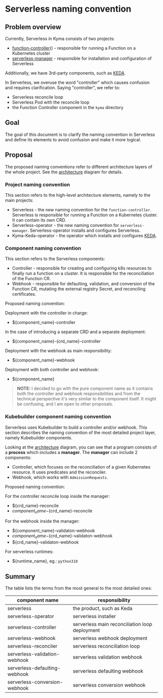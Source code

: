 # Serverless naming convention

## Problem overview

Currently, Serverless in Kyma consists of two projects:

- [function-controller](../README.md)() -
  responsible for running a Function on a Kubernetes cluster
- [serverless-manager](https://github.com/kyma-project/serverless-manager) - responsible for installation and
  configuration of Serverless

Additionally, we have 3rd-party components, such as [KEDA](https://keda.sh/).

In Serverless, we overuse the word "controller" which causes confusion and requires clarification. Saying "controller", we refer to:

- Serverless reconcile loop
- Serverless Pod with the reconcile loop
- the Function Controller component in the `kyma` directory

## Goal

The goal of this document is to clarify the naming convention in Serverless and define its elements to avoid confusion and make it more logical.

## Proposal

The proposed naming conventions refer to different architecture layers of the whole project. See the [architecture](./assets/kubebuilder-architecture.png) diagram for details.

### Project naming convention

This section refers to the high-level architecture elements, namely to the main projects:

- Serverless - the new naming convention for the `function-controller`. Serverless is responsible for running a Function on a Kubernetes cluster. It can contain its own
  CRD.
- Serverless-operator - the new naming convention for `serverless-manager`. Serverless-operator installs and configures Serverless.
- Kyma-Keda-operator - the operator which installs and configures [KEDA](https://keda.sh/).

### Component naming convention

This section refers to the Serverless components:

- Controller - responsible for creating and configuring k8s resources to finally run a function on a cluster. It is responsible for the reconciliation of the Function CR.
- Webhook - responsible for defaulting, validation, and conversion of the Function CR, mutating the external registry Secret, and reconciling certificates.

Proposed naming convention:

Deployment with the controller in charge:

- ${component_name}-controller

In the case of introducing a separate CRD and a separate deployment:

- ${component_name}-{crd_name}-controller

Deployment with the webhook as main responsibility:

- ${component_name}-webhook

Deployment with both controller and webhook:

- ${component_name}

> **NOTE:** I decided to go with the pure component name as it contains both the controller and webhook responsibilities and from the technical perspective it's very similar to the component itself. It might be confusing, and I am open to other proposals.

### Kubebuilder component naming convention

Serverless uses Kubebuilder to build a controller and/or webhook. This section describes the naming convention of the most detailed project layer, namely Kubebuilder components.

Looking at the [architecture](./assets/kubebuilder-architecture.png) diagram, you can see that a program consists of a **process** which includes a **manager**.
The **manager** can include 2 components:

- Controller, which focuses on the reconciliation of a given Kubernetes resource. It uses predicates and the reconciler.
- Webhook, which works with `AdmissionRequests`.

Proposed naming convention:

For the controller reconcile loop inside the manager:

- ${crd_name}-reconcile
- ${component_name}-${crd_name}-reconcile

For the webhook inside the manager:

- ${component_name}-validaton-webhook
- ${component_name}-${crd_name}-validaton-webhook
- ${crd_name}-validaton-webhook

For serverless runtimes:

- ${runtime_name}, eg.: `python310`

## Summary

The table lists the terms from the most general to the most detailed ones:

| component name                | responsibility                                 |
|-------------------------------|------------------------------------------------|
| serverless                    | the product, such as Keda                      |
| serverless-operator           | serverless installer                           |
| serverless-controller         | serverless main reconciliation loop deployment |
| serverless-webhook            | serverless webhook deployment                  |
| serverless-reconciler         | serverless reconciliation loop                 |
| serverless-validation-webhook | serverless validation webhook                  |
| serverless-defaulting-webhook | serverless defaulting webhook                  |
| serverless-conversion-webhook | serverless conversion webhook                  |
